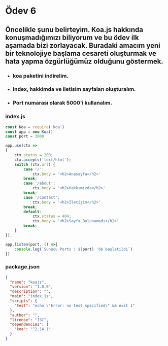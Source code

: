 
# Ödev 6
## Öncelikle şunu belirteyim. Koa.js hakkında konuşmadığımızı biliyorum ve bu ödev ilk aşamada bizi zorlayacak. Buradaki amacım yeni bir teknolojiye başlama cesareti oluşturmak ve hata yapma özgürlüğümüz olduğunu göstermek.
* ### koa paketini indirelim.
* ### index, hakkimda ve iletisim sayfaları oluşturalım.
* ### Port numarası olarak 5000'i kullanalım.

### index.js
```Javascript
const Koa = require('koa')
const app = new Koa()
const port = 3000

app.use(ctx => 
{
    ctx.status = 200;
    ctx.accepts('text/html');
    switch (ctx.url) {
        case '/':
            ctx.body = '<h2>Anasayfa</h2>'
        break;
        case '/about':
            ctx.body = '<h2>Hakkımızda</h2>'
        break;
        case '/contact':
            ctx.body = '<h2>İletişim</h2>'
        break;
        default:
            ctx.status = 404;
            ctx.body = '<h2>Sayfa Bulunamadı</h2>'
        break;
    }
});

app.listen(port, () =>{
    console.log(`Sunucu Portu : ${port} 'de başlatıldı`)
})

```
### package.json
```json
{
  "name": "koajs",
  "version": "1.0.0",
  "description": "",
  "main": "index.js",
  "scripts": {
    "test": "echo \"Error: no test specified\" && exit 1"
  },
  "author": "",
  "license": "ISC",
  "dependencies": {
    "koa": "^2.14.1"
  }
}
```
